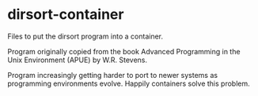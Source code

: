 # dirsort-container
Files to put the dirsort program into a container.

Program originally copied from the book Advanced Programming in the Unix Environment (APUE) by W.R. Stevens.

Program increasingly getting harder to port to newer systems as programming environments evolve.  Happily
containers solve this problem.

